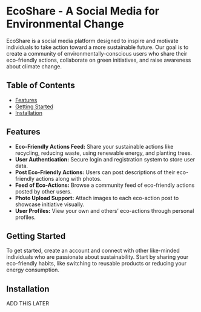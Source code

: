# EcoShare - A Social Media for Environmental Change

EcoShare is a social media platform designed to inspire and motivate individuals to take action toward a more sustainable future. Our goal is to create a community of environmentally-conscious users who share their eco-friendly actions, collaborate on green initiatives, and raise awareness about climate change.

## Table of Contents

- [Features](#features)
- [Getting Started](#getting-started)
- [Installation](#installation)




## Features

- **Eco-Friendly Actions Feed:** Share your sustainable actions like recycling, reducing waste, using renewable energy, and planting trees.
- **User Authentication:** Secure login and registration system to store user data.
- **Post Eco-Friendly Actions:** Users can post descriptions of their eco-friendly actions along with photos.
- **Feed of Eco-Actions:** Browse a community feed of eco-friendly actions posted by other users.
- **Photo Upload Support:** Attach images to each eco-action post to showcase initiative visually.
- **User Profiles:** View your own and others’ eco-actions through personal profiles.

  
## Getting Started

To get started, create an account and connect with other like-minded individuals who are passionate about sustainability. Start by sharing your eco-friendly habits, like switching to reusable products or reducing your energy consumption.


## Installation
ADD THIS LATER



